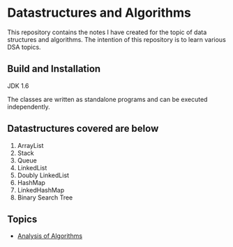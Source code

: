 # Datastructures and Algorithms
This repository contains the notes I have created for the topic of data structures and algorithms. The intention of this repository is to learn various DSA topics. 

## Build and Installation
JDK 1.6

The classes are written as standalone programs and can be executed independently.

## Datastructures covered are below
1. ArrayList
2. Stack
3. Queue
4. LinkedList
5. Doubly LinkedList
6. HashMap
7. LinkedHashMap
8. Binary Search Tree

## Topics
* [Analysis of Algorithms](https://github.com/Amit460021/DatastructuresInJava/tree/master/AnalysisOfAlgorithms/README.md) 
